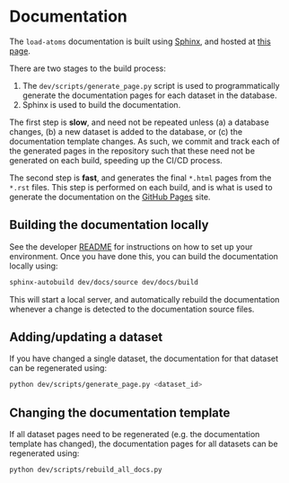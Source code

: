 # Documentation

The `load-atoms` documentation is built using [Sphinx](https://www.sphinx-doc.org/en/master/), and hosted at [this page](https://jla-gardner.github.io/load-atoms/).

There are two stages to the build process:
1. The `dev/scripts/generate_page.py` script is used to programmatically generate the documentation pages for each dataset in the database.
2. Sphinx is used to build the documentation.

The first step is **slow**, and need not be repeated unless (a) a database changes, (b) a new dataset is added to the database, or (c) the documentation template changes.
As such, we commit and track each of the generated pages in the repository such that these need not be generated on each build, speeding up the CI/CD process.

The second step is **fast**, and generates the final `*.html` pages from the `*.rst` files. This step is performed on each build, and is what is used to generate the documentation on the [GitHub Pages](https://jla-gardner.github.io/load-atoms/) site.


## Building the documentation locally

See the developer [README](README.md) for instructions on how to set up your environment.
Once you have done this, you can build the documentation locally using:

```bash
sphinx-autobuild dev/docs/source dev/docs/build
```

This will start a local server, and automatically rebuild the documentation whenever a change is detected to the documentation source files.

## Adding/updating a dataset

If you have changed a single dataset, the documentation for that dataset can be regenerated using:

```bash
python dev/scripts/generate_page.py <dataset_id>
```

## Changing the documentation template

If all dataset pages need to be regenerated (e.g. the documentation template has changed), the documentation pages for all datasets can be regenerated using:

```bash
python dev/scripts/rebuild_all_docs.py
```